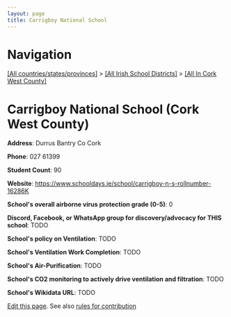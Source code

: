 ```yaml
---
layout: page
title: Carrigboy National School
---
```

# Navigation

[[All countries/states/provinces]](../../..) > [[All Irish School Districts]](../..) > [[All In Cork West County]](..)

# Carrigboy National School (Cork West County)

**Address**: Durrus Bantry Co Cork

**Phone**: 027 61399

**Student Count**: 90

**Website**: <https://www.schooldays.ie/school/carrigboy-n-s-rollnumber-16286K>

**School's overall airborne virus protection grade (0-5)**: 0

**Discord, Facebook, or WhatsApp group for discovery/advocacy for THIS school**: TODO

**School's policy on Ventilation**: TODO

**School's Ventilation Work Completion**: TODO

**School's Air-Purification**: TODO

**School's CO2 monitoring to actively drive ventilation and filtration**: TODO

**School's Wikidata URL**: TODO


[Edit this page](https://github.com/ventilate-schools/Ireland/edit/main/./Cork_West_County/Carrigboy_National_School.md). See also [rules for contribution](../../../contribution-rules/)
